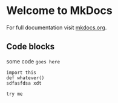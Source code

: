# Welcome to MkDocs

For full documentation visit [mkdocs.org](https://www.mkdocs.org).

## Code blocks

some code `goes here`

```{.python linenums="1" hl_lines="2 3"}
import this
def whatever() 
sdfasfdsa xdt
```

``` sh
try me
```

